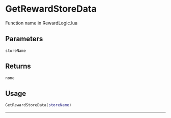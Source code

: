# GetRewardStoreData
Function name in RewardLogic.lua
## Parameters
`storeName`
## Returns
`none`
## Usage
```lua
GetRewardStoreData(storeName)
```
---
